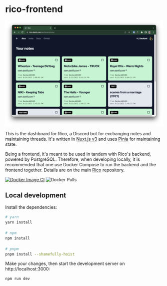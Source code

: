 # rico-frontend

![Screenshot](/.github/screenshot.png)

This is the dashboard for Rico, a Discord bot for exchanging notes and maintaining threads.
It's written in [Nuxt.js v3](https://nuxtjs.org/) and uses [Pinia](https://pinia.nuxtjs.org/) for maintaining state.

Being a frontend, it's meant to be used in tandem with Rico's backend, powered by PostgreSQL. Therefore, when developing locally,
it is recommended that one use Docker Compose to run the backend and the frontend together. Details are on the main
[Rico](https://github.com/jareddantis-bots/rico) repository.

[![Docker Image CI](https://github.com/jareddantis-bots/rico-frontend/actions/workflows/build-and-push.yml/badge.svg)](https://github.com/jareddantis-bots/rico-frontend/actions/workflows/build-and-push.yml) ![Docker Pulls](https://img.shields.io/docker/pulls/jareddantis/rico-frontend)

## Local development

Install the dependencies:

```bash
# yarn
yarn install

# npm
npm install

# pnpm
pnpm install --shamefully-hoist
```

Make your changes, then start the development server on http://localhost:3000:

```bash
npm run dev
```
